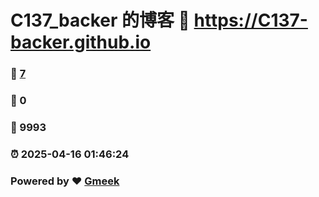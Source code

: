 # C137_backer 的博客 :link: https://C137-backer.github.io 
### :page_facing_up: [7](https://C137-backer.github.io/tag.html) 
### :speech_balloon: 0 
### :hibiscus: 9993 
### :alarm_clock: 2025-04-16 01:46:24 
### Powered by :heart: [Gmeek](https://github.com/Meekdai/Gmeek)

